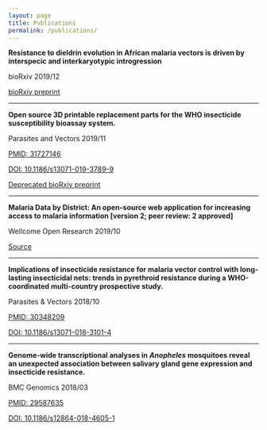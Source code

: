 ```yaml
---
layout: page
title: Publications
permalink: /publications/
---
```


**Resistance to dieldrin evolution in African malaria vectors is driven by interspecic and interkaryotypic introgression** 

bioRxiv 2019/12

[bioRxiv preprint](https://www.biorxiv.org/content/10.1101/2019.12.17.879775v1)

---

**Open source 3D printable replacement parts for the WHO insecticide susceptibility bioassay system.**

Parasites and Vectors 2019/11

[PMID: 31727146](https://www.ncbi.nlm.nih.gov/pubmed/31727146)

[DOI: 10.1186/s13071-019-3789-9](https://doi.org/10.1186/s13071-019-3789-9)

[Deprecated bioRxiv preprint](https://www.biorxiv.org/content/10.1101/762849v1)

---

**Malaria Data by District: An open-source web application for increasing access to malaria information [version 2; peer review: 2 approved]**

Wellcome Open Research 2019/10

[Source](https://wellcomeopenresearch.org/articles/4-151)

---

**Implications of insecticide resistance for malaria vector control with long-lasting insecticidal nets: trends in pyrethroid resistance during a WHO-coordinated multi-country prospective study.**

Parasites & Vectors 2018/10

[PMID: 30348209](https://www.ncbi.nlm.nih.gov/pubmed/30348209)

[DOI: 10.1186/s13071-018-3101-4](https://doi.org/10.1186/s13071-018-3101-4)

---

**Genome-wide transcriptional analyses in _Anopheles_ mosquitoes reveal an unexpected association between salivary gland gene expression and insecticide resistance.**

BMC Genomics 2018/03

[PMID: 29587635](https://www.ncbi.nlm.nih.gov/pubmed/29587635)

[DOI: 10.1186/s12864-018-4605-1](https://doi.org/10.1186/s12864-018-4605-1)
